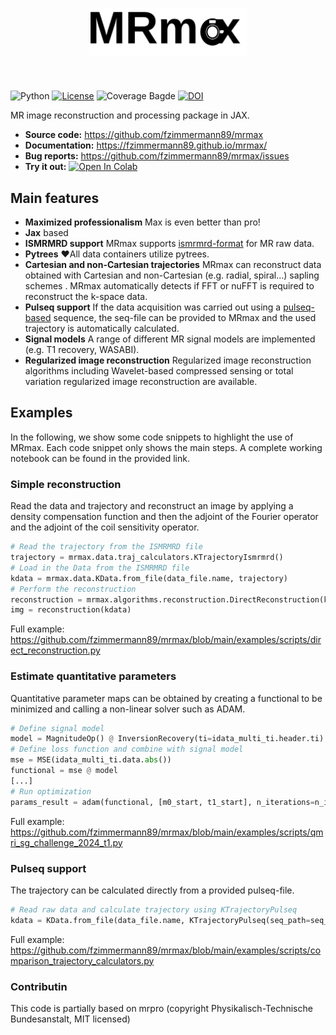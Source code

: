<h1 align="center">

<picture>
  <source media="(prefers-color-scheme: dark)" srcset="https://raw.githubusercontent.com/fzimmermann89/mrmax/refs/heads/master/docs/source/_static/logo_white.svg">
  <source media="(prefers-color-scheme: light)" srcset="https://raw.githubusercontent.com/fzimmermann89/mrmax/refs/heads/master/docs/source/_static/logo.svg">
  <img src="https://raw.githubusercontent.com/fzimmermann89/mrmax/refs/heads/master/docs/source/_static/logo.svg" alt="MRmax logo" width="50%">
</picture>

</h1><br>

![Python](https://img.shields.io/badge/python-3.10%20%7C%203.11%20%7C%203.12%20%7C%203.13-blue)
[![License](https://img.shields.io/badge/License-Apache%202.0-blue.svg)](https://opensource.org/licenses/Apache-2.0)
![Coverage Bagde](https://img.shields.io/endpoint?url=https://gist.githubusercontent.com/ckolbPTB/48e334a10caf60e6708d7c712e56d241/raw/coverage.json)
[![DOI](https://zenodo.org/badge/DOI/10.5281/zenodo.14509598.svg)](https://doi.org/10.5281/zenodo.14509598)

MR image reconstruction and processing package in JAX.


- **Source code:** <https://github.com/fzimmermann89/mrmax>
- **Documentation:** <https://fzimmermann89.github.io/mrmax/>
- **Bug reports:** <https://github.com/fzimmermann89/mrmax/issues>
- **Try it out:** [![Open In Colab](https://colab.research.google.com/assets/colab-badge.svg)](https://colab.research.google.com/github/fzimmermann89/mrmax)


## Main features
- **Maximized professionalism** Max is even better than pro!
- **Jax** based
- **ISMRMRD support** MRmax supports [ismrmrd-format](https://ismrmrd.readthedocs.io/en/latest/) for MR raw data.
- **Pytrees** ❤️All data containers utilize pytrees.
- **Cartesian and non-Cartesian trajectories** MRmax can reconstruct data obtained with Cartesian and non-Cartesian (e.g. radial, spiral...) sapling schemes . MRmax automatically detects if FFT or nuFFT is required to reconstruct the k-space data.
- **Pulseq support** If the data acquisition was carried out using a [pulseq-based](http://pulseq.github.io/) sequence, the seq-file can be provided to MRmax and the used trajectory is automatically calculated.
- **Signal models** A range of different MR signal models are implemented (e.g. T1 recovery, WASABI).
- **Regularized image reconstruction** Regularized image reconstruction algorithms including Wavelet-based compressed sensing or total variation regularized image reconstruction are available.

## Examples

In the following, we show some code snippets to highlight the use of MRmax. Each code snippet only shows the main steps. A complete working notebook can be found in the provided link.

### Simple reconstruction

Read the data and trajectory and reconstruct an image by applying a density compensation function and then the adjoint of the Fourier operator and the adjoint of the coil sensitivity operator.

```python
# Read the trajectory from the ISMRMRD file
trajectory = mrmax.data.traj_calculators.KTrajectoryIsmrmrd()
# Load in the Data from the ISMRMRD file
kdata = mrmax.data.KData.from_file(data_file.name, trajectory)
# Perform the reconstruction
reconstruction = mrmax.algorithms.reconstruction.DirectReconstruction(kdata)
img = reconstruction(kdata)
```

Full example: <https://github.com/fzimmermann89/mrmax/blob/main/examples/scripts/direct_reconstruction.py>

### Estimate quantitative parameters

Quantitative parameter maps can be obtained by creating a functional to be minimized and calling a non-linear solver such as ADAM.

```python
# Define signal model
model = MagnitudeOp() @ InversionRecovery(ti=idata_multi_ti.header.ti)
# Define loss function and combine with signal model
mse = MSE(idata_multi_ti.data.abs())
functional = mse @ model
[...]
# Run optimization
params_result = adam(functional, [m0_start, t1_start], n_iterations=n_iterations, learning_rate=learning_rate)
```

Full example: <https://github.com/fzimmermann89/mrmax/blob/main/examples/scripts/qmri_sg_challenge_2024_t1.py>

### Pulseq support

The trajectory can be calculated directly from a provided pulseq-file.

```python
# Read raw data and calculate trajectory using KTrajectoryPulseq
kdata = KData.from_file(data_file.name, KTrajectoryPulseq(seq_path=seq_file.name))
```

Full example: <https://github.com/fzimmermann89/mrmax/blob/main/examples/scripts/comparison_trajectory_calculators.py>

### Contributin
This code is partially based on mrpro (copyright Physikalisch-Technische Bundesanstalt, MIT licensed)